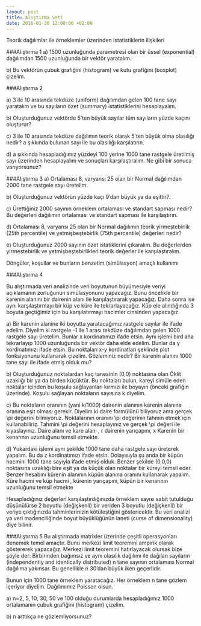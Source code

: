 ```yaml
---
layout: post
title: Alıştırma Seti
date: 2016-01-30 12:00:00 +02:00
---
```


Teorik dağılımlar ile örneklemler üzerinden istatistiklerin ilişkileri

###Alıştırma 1
a)	1500 uzunluğunda parametresi  <script type="math/tex">\lambda = 1/3</script> olan bir üssel (exponential) dağılımdan 1500 uzunluğunda bir vektör yaratalım.

b)	Bu vektörün çubuk grafiğini (histogram) ve kutu grafiğini (boxplot) çizelim.

###Alıştırma 2

a) 3 ile 10 arasında tekdüze (uniform) dağılımdan gelen 100 tane sayı yaratalım ve bu sayıların özet (summary) istatistiklerini hesaplayalım. 

b) Oluşturduğunuz vektörde 5’ten büyük sayılar tüm sayıların yüzde kaçını oluşturur?

c) 3 ile 10 arasında tekdüze dağılımın teorik olarak 5’ten büyük olma olasılığı nedir? a şıkkında bulunan sayı ile bu olasılığı karşılatırın. 

d) a şıkkında hesapladığımız yüzdeyi 100 yerine 1000 tane rastgele üretilmiş sayı üzerinden hesaplayalım ve sonuçları karşılaştıralım. Ne gibi bir sonuca varıyorsunuz?

###Alıştırma 3
a)	Ortalaması 8, varyansı 25 olan bir Normal dağılımdan 2000 tane rastgele sayı üretelim.

b)	Oluşturduğunuz vektörün yüzde kaçı 9’dan büyük ya da eşittir?.  

c)	Ürettiğiniz 2000 sayının örneklem ortalaması ve standart sapması nedir? Bu değerleri dağılımın ortalaması ve standart sapması ile karşılaştırın.

d)	Ortalaması 8, varyansı 25 olan bir Normal dağılımın teorik yirmeştebirlik (25th percentile) ve yetmişbeştebirlik (75th percentile) değerleri nedir?

e)	Oluşturduğunuz 2000 sayının özet istatiklerini çıkaralım. Bu değerlerden yirmeştebirlik ve yetmişbeştebirlikleri teorik değerler ile karşılaştıralım.

Döngüler, koşullar ve bunların benzetim (simülasyon) amaçlı kullanımı

###Alıştırma 4

Bu alıştırmada veri analizinde veri boyutunun büyümesiyle veriyi açıklamanın zorluğunun simülasyonunu yapacağız. Bunu öncelikle bir karenin alanını bir dairenin alanı ile karşılaştırarak yapacağız. Daha sonra ise aynı karşılaştırmayı bir küp ve küre ile tekrarlayacağız. Küp ele alındığında 3 boyuta geçtiğimiz için bu karşılatırmayı hacimler cinsinden yapacağız.

a) Bir karenin alanine iki boyutta yaratacağımız rastgele sayılar ile ifade edelim. Diyelim ki rastgele -1 ile 1 arası tekdüze dağılımdan gelen 1000 rastgele sayı üretelim. Bunlar x kordinatımızı ifade etsin. Aynı işlemi bird aha tekrarlayıp 1000 uzunluğunda bir vektör daha elde edelim. Bunlar da y kordinatımızı ifade etsin. Bu noktaları x-y kordinatları şeklinde plot fonksiyonunu kullanarak çizelim. Gözleminiz nedir? Bir karenin alanını 1000 tane sayı ile ifade etmiş olduk mu?

b) Oluşturduğunuz noktalardan kaç tanesinin (0,0) noktasına olan Öklit uzaklığı bir ya da birden küçüktür. Bu noktaları bulun, kareyi simüle eden noktalar içinden bu koşulu sağlayanları kırmızı ile boyayın (önceki grafiğin üzerinde). Koşulu sağlayan noktaların sayısına k diyelim.

c) Bu noktaların oranının (yani k/1000) dairenin alanının karenin alanına oranına eşit olması gerekir. Diyelim ki daire formülünü biliyoruz  <script type="math/tex">A = \pi r^2</script> ama gerçek \pi  değerini bilmiyoruz. Noktalarının oranını \pi  değerinin tahmin etmek için kullanabiliriz. Tahmini \pi  değerini hesaplayınız ve gerçek \pi  değeri ile kıyaslayınız. Daire alanı <script type="math/tex">A=\pi r^2</script> ve kare alanı <script type="math/tex">A=x^2</script>, r dairenin yarıçapını, x Karenin bir kenarının uzunluğunu temsil etmekte.

d) Yukardaki işlemi aynı şekilde 1000 tane daha rastgele sayı üreterek yapalım. Bu da z kordinatımızı ifade etsin. Dolayısıyla şu anda bir küpün hacmini 1000 tane sayıyla ifade etmiş olduk. Benzer şekilde (0,0,0) noktasına uzaklığı bire eşit ya da küçük olan noktalar bir küreyi temsil eder. Benzer <script type="math/tex">\pi</script>  hesabını kürenin alanının küpün alanına oranını kullanarak yapalım. Küre hacmi <script type="math/tex">V=4/3 \pi r^3</script> ve küp hacmi <script type="math/tex">V=x^3</script>, <script type="math/tex">r</script> kürenin yarıçapını, <script type="math/tex">x</script> küpün bir kenarının uzunluğunu temsil etmekte


Hesapladığınız değerleri karşılaştırdığınızda örneklem sayısı sabit tutulduğu düşünülürse 2 boyutlu (değişkenli) bir veriden 3 boyutlu (değişkenli)  bir veriye çıktığınızda tahminlerinizin kötüleştiğini göstericektir. Bu veri analizi ya veri madenciliğinde boyut büyüklüğünün laneti (curse of dimensionality) diye bilinir.

###Alıştırma 5
Bu alıştırmada matrixler üzerinde çeşitli operasyonları denemek temel amaçtır. Bunu merkezi limit teoremini ampirik olarak göstererek yapacağız. Merkezi limit teoremini hatırlayacak olursak bize şöyle der:
Birbirinden bağımsız ve aynı olasılık dağılımı ile dağılan sayıların (independently and identically distributed) n tane sayının ortalaması Normal dağılıma yakınsar. Bu genellikle n 30’dan büyük iken geçerlidir.

Bunun için 1000 tane örneklem yaratacağız. Her örneklem n tane gözlem içeriyor diyelim. Dağılımımız Poisson olsun. 

a)	n=2, 5, 10, 30, 50 ve 100 olduğu durumlarda hesapladığımız 1000 ortalamanın çubuk grafiğini (histogram) çizelim.

b)	n arttıkça ne gözlemliyorsunuz?


